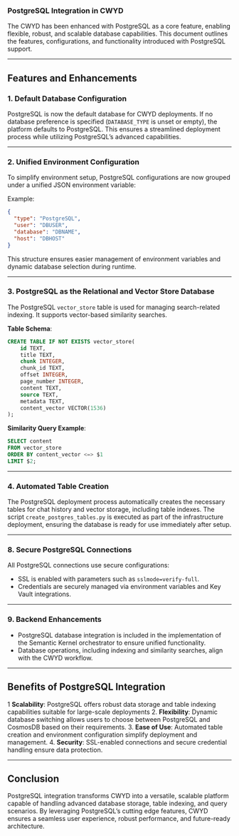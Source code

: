 ### PostgreSQL Integration in CWYD

The CWYD has been enhanced with PostgreSQL as a core feature, enabling flexible, robust, and scalable database capabilities. This document outlines the features, configurations, and functionality introduced with PostgreSQL support.

---

## Features and Enhancements

### 1. **Default Database Configuration**
PostgreSQL is now the default database for CWYD deployments. If no database preference is specified (`DATABASE_TYPE` is unset or empty), the platform defaults to PostgreSQL. This ensures a streamlined deployment process while utilizing PostgreSQL’s advanced capabilities.

---

### 2. **Unified Environment Configuration**
To simplify environment setup, PostgreSQL configurations are now grouped under a unified JSON environment variable:

Example:
```json
{
  "type": "PostgreSQL",
  "user": "DBUSER",
  "database": "DBNAME",
  "host": "DBHOST"
}
```
This structure ensures easier management of environment variables and dynamic database selection during runtime.

---

### 3. **PostgreSQL as the Relational and Vector Store Database**
The PostgreSQL `vector_store` table is used for managing search-related indexing. It supports vector-based similarity searches.

**Table Schema**:
```sql
CREATE TABLE IF NOT EXISTS vector_store(
    id TEXT,
    title TEXT,
    chunk INTEGER,
    chunk_id TEXT,
    offset INTEGER,
    page_number INTEGER,
    content TEXT,
    source TEXT,
    metadata TEXT,
    content_vector VECTOR(1536)
);
```

**Similarity Query Example**:
```sql
SELECT content
FROM vector_store
ORDER BY content_vector <=> $1
LIMIT $2;
```


---

### 4. **Automated Table Creation**
The PostgreSQL deployment process automatically creates the necessary tables for chat history and vector storage, including table indexes. The script `create_postgres_tables.py` is executed as part of the infrastructure deployment, ensuring the database is ready for use immediately after setup.

---

### 8. **Secure PostgreSQL Connections**
All PostgreSQL connections use secure configurations:
- SSL is enabled with parameters such as `sslmode=verify-full`.
- Credentials are securely managed via environment variables and Key Vault integrations.

---

### 9. **Backend Enhancements**
- PostgreSQL database integration is included in the implementation of the Semantic Kernel orchestrator to ensure unified functionality.
- Database operations, including indexing and similarity searches, align with the CWYD workflow.

---

## Benefits of PostgreSQL Integration
1  **Scalability**: PostgreSQL offers robust data storage and table indexing capabilities suitable for large-scale deployments
2. **Flexibility**: Dynamic database switching allows users to choose between PostgreSQL and CosmosDB based on their requirements.
3. **Ease of Use**: Automated table creation and environment configuration simplify deployment and management.
4. **Security**: SSL-enabled connections and secure credential handling ensure data protection.


---

## Conclusion
PostgreSQL integration transforms CWYD into a versatile, scalable platform capable of handling advanced database storage, table indexing, and query scenarios. By leveraging PostgreSQL’s cutting edge features, CWYD ensures a seamless user experience, robust performance, and future-ready architecture.

